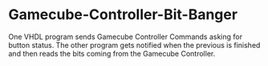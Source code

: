 # Gamecube-Controller-Bit-Banger
One VHDL program sends Gamecube Controller Commands asking for button status. The other program gets notified when the previous is finished and then reads the bits coming from the Gamecube Controller.
